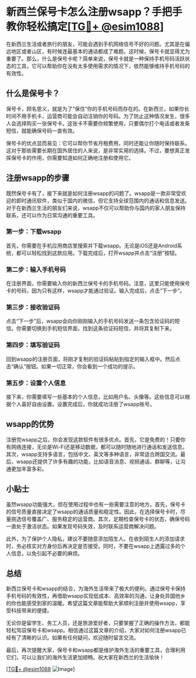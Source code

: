 # 新西兰保号卡怎么注册wsapp？手把手教你轻松搞定[[TG💪+ @esim1088](https://t.me/s/esim1088)]

在新西兰生活或者旅行的朋友，可能会遇到手机网络信号不好的问题。尤其是在偏远地区或者山区，有时候连最基本的通话都成了难题。这时候，保号卡就显得尤为重要了。那么，什么是保号卡呢？简单来说，保号卡就是一种保持手机号码活跃状态的工具，它可以帮助你在没有太多使用需求的情况下，依然能够维持手机号码的有效性。

## 什么是保号卡？

保号卡，顾名思义，就是为了“保住”你的手机号码而存在的。在新西兰，如果你长时间不用手机卡，运营商可能会自动注销你的号码。为了防止这种情况发生，很多人会选择购买一张保号卡。这张卡不需要你频繁使用，只要偶尔打个电话或者发条短信，就能确保号码一直有效。

保号卡的优点显而易见：它可以帮你节省月租费用，同时还能让你随时保持联系。这对于那些需要长期在国外居住的人来说，是非常实用的选择。不过，要想真正发挥保号卡的作用，你需要知道如何正确地注册和使用它。

## 注册wsapp的步骤

既然保号卡有了，接下来就是如何注册wsapp的问题了。wsapp是一款非常受欢迎的即时通讯软件，类似于国内的微信，但它支持全球范围内的通话和信息发送。对于在新西兰生活的朋友们来说，wsapp不仅可以帮助你与国内的家人朋友保持联系，还可以作为日常沟通的重要工具。

### 第一步：下载wsapp

首先，你需要在手机应用商店里搜索并下载wsapp。无论是iOS还是Android系统，都可以轻松找到这款应用。下载完成后，打开wsapp并点击“注册”按钮。

### 第二步：输入手机号码

在注册界面，你需要输入你的新西兰保号卡的手机号码。注意，这里只能使用保号卡的号码，因为只有这样，wsapp才能通过验证。输入完成后，点击“下一步”。

### 第三步：接收验证码

点击“下一步”后，wsapp会向你刚刚输入的手机号码发送一条包含验证码的短信。你需要切换到手机短信界面，找到这条验证码短信，并将其复制下来。

### 第四步：填写验证码

回到wsapp的注册页面，将刚才复制的验证码粘贴到指定的输入框中。然后点击“确认”按钮。如果一切正常，你会看到一个成功的提示。

### 第五步：设置个人信息

接下来，你需要填写一些基本的个人信息，比如用户名、头像等。这些信息可以根据个人喜好自由设置。设置完成后，你就成功注册了wsapp账号。

## wsapp的优势

注册完wsapp之后，你会发现这款软件有很多优点。首先，它是免费的！只要你有网络连接，无论是Wi-Fi还是移动数据，都可以随时随地进行通话和发送信息。其次，wsapp支持多语言，包括中文、英文等多种语言，非常适合跨国交流。最后，wsapp还提供了许多有趣的功能，比如语音消息、视频通话、群聊等，让沟通更加丰富多彩。

## 小贴士

虽然wsapp功能强大，但在使用过程中也有一些需要注意的地方。首先，保号卡的信号质量直接决定了wsapp的通话质量和稳定性。因此，在选择保号卡时，尽量挑选信号覆盖广、服务稳定的运营商。其次，定期检查保号卡的状态，确保号码一直处于激活状态。如果发现号码失效，及时联系运营商解决问题。

此外，为了保护个人隐私，建议不要随意添加陌生人。在收到陌生人的添加请求时，务必核实对方身份后再决定是否接受。同时，不要在wsapp上透露过多的个人信息，以免引起不必要的麻烦。

## 总结

新西兰保号卡和wsapp的结合，为海外生活带来了极大的便利。通过保号卡保持手机号码的有效性，再借助wsapp实现低成本、高效率的沟通，让身处异国他乡的你也能感受到家的温暖。希望这篇文章能帮助大家顺利注册并使用wsapp，享受科技带来的便捷。

无论你是留学生、务工人员，还是旅游爱好者，只要掌握了正确的操作方法，都能轻松驾驭保号卡和wsapp。相信通过这篇文章的介绍，大家对如何注册wsapp已经有了清晰的认识。如果有任何疑问，欢迎随时留言交流。

最后，再次提醒大家，保号卡和wsapp都是维护海外生活的重要工具，合理利用它们，可以让我们的海外生活更加顺畅。祝大家在新西兰的生活愉快！

[[TG💪+ @esim1088](https://t.me/s/esim1088) ![Image](https://i.postimg.cc/4NQfJmqS/Snipaste-2025-05-13-00-14-12.png)]